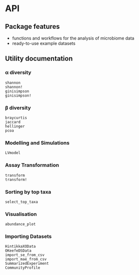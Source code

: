 # API

## Package features
- functions and workflows for the analysis of microbiome data
- ready-to-use example datasets

## Utility documentation

### α diversity

```@docs
shannon
shannon!
ginisimpson
ginisimpson!
```

### β diversity

```@docs
braycurtis
jaccard
hellinger
pcoa
```

### Modelling and Simulations

```@docs
LVmodel
```

### Assay Transformation

```@docs
transform
transform!
```

### Sorting by top taxa

```@docs
select_top_taxa
```

### Visualisation

```@docs
abundance_plot
```

### Importing Datasets

```@docs
HintikkaXOData
OKeefeDSData
import_se_from_csv
import_mae_from_csv
SummarizedExperiment
CommunityProfile
```
